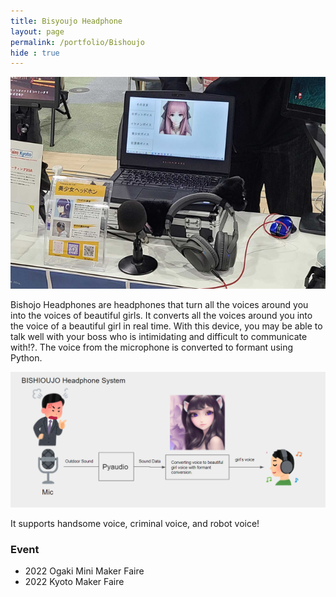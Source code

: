 ```yaml
---
title: Bisyoujo Headphone
layout: page
permalink: /portfolio/Bishoujo
hide : true
---
```


<img src="image/headphone.PNG" alt=" " class="image fit" />

Bishojo Headphones are headphones that turn all the voices around you into the voices of beautiful girls. It converts all the voices around you into the voice of a beautiful girl in real time. With this device, you may be able to talk well with your boss who is intimidating and difficult to communicate with!?. The voice from the microphone is converted to formant using Python. 

<img src="image/headphonesystem.PNG" alt=" " class="image fit" />

It supports handsome voice, criminal voice, and robot voice!

### Event
- 2022 Ogaki Mini Maker Faire
- 2022 Kyoto Maker Faire